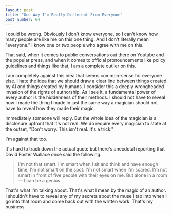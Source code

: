```yaml
---
layout: post
title: "One Way I'm Really Different From Everyone"
post_number: 64
---
```


I could be wrong. Obviously I don't know everyone, so I can't know how many people are like me on this one thing. And I don't literally mean "everyone." I know one or two people who agree with me on this.

That said, when it comes to public conversations out there on Youtube and the popular press, and when it comes to official pronouncements like policy guidelines and things like that, I am a complete outlier on this.

I am completely against this idea that seems common-sense for everyone else. I hate the idea that we should draw a clear line between things created by AI and things created by humans. I consider this a deeply wrongheaded invasion of the rights of authorship. As I see it, a fundamental power of every author is the hiddenness of their methods. I should not have to reveal how I made the thing I made in just the same way a magician should not have to reveal how they made their magic.

Immediately someone will reply. But the whole idea of the magician is a disclosure upfront that it's not real. We do require every magician to state at the outset, "Don't worry. This isn't real. It's a trick."

I'm against that too.

It's hard to track down the actual quote but there's anecdotal reporting that David Foster Wallace once said the following:

> I'm not that smart. I'm smart when I sit and think and have enough time; I'm not smart on the spot. I'm not smart when I'm scared. I'm not smart in front of five people with their eyes on me. But alone in a room — I can be a genius.

That's what I'm talking about. That's what I mean by the magic of an author. I shouldn't have to reveal any of my secrets about the muse I tap into when I go into that room and come back out with the written work. That's my business.